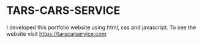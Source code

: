 # TARS-CARS-SERVICE
I developed this portfolio website using html, css and javascript. To see the website visit https://tarscarservice.com
